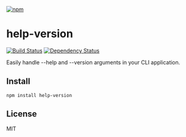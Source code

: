 [![npm](https://nodei.co/npm/help-version.png)](https://nodei.co/npm/help-version/)

# help-version

[![Build Status][travis-badge]][travis] [![Dependency Status][david-badge]][david]

Easily handle --help and --version arguments in your CLI application.

[travis]: https://travis-ci.org/eush77/help-version
[travis-badge]: https://travis-ci.org/eush77/help-version.svg
[david]: https://david-dm.org/eush77/help-version
[david-badge]: https://david-dm.org/eush77/help-version.png

## Install

```
npm install help-version
```

## License

MIT
